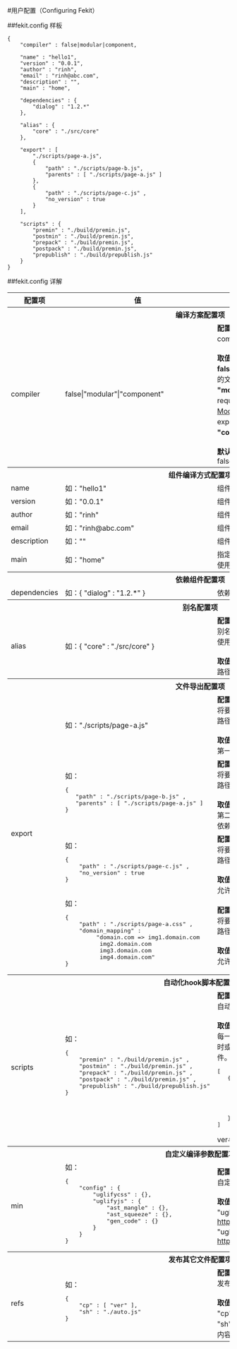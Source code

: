 #用户配置（Configuring Fekit）

##fekit.config 样板

    {
        "compiler" : false|modular|component,

        "name" : "hello1",
        "version" : "0.0.1",
        "author" : "rinh",
        "email" : "rinh@abc.com",
        "description" : "",
        "main" : "home", 

        "dependencies" : {
            "dialog" : "1.2.*"    
        }, 

        "alias" : {
            "core" : "./src/core"
        },

        "export" : [
            "./scripts/page-a.js",   
            { 
                "path" : "./scripts/page-b.js",
                "parents" : [ "./scripts/page-a.js" ]
            }, 
            {
                "path" : "./scripts/page-c.js" , 
                "no_version" : true
            }
        ],

        "scripts" : {
            "premin" : "./build/premin.js",
            "postmin" : "./build/premin.js",
            "prepack" : "./build/premin.js",
            "postpack" : "./build/premin.js", 
            "prepublish" : "./build/prepublish.js"
        }
    }

##fekit.config 详解
<table>
    <tr class="head">
      <th>配置项</th><th>值</th><th>说明</th>
    </tr>
    <tr class="light">
      <th colspan="3">编译方案配置项</th>
    </tr>
    <tr>
      <td>compiler</td><td>false|"modular"|"component"</td>
      <td>
         <b>配置项含义</b>：
            <br/>compiler，编译方案<br/><br/>
		 <b>取值</b>：
            <br/><b>false:</b> 使用普通模式编译。会将 import 和 require 引用的文件 inline 进文件中；
            <br/><b>"modular":</b> 使用模块化模式编译。会将 import 和 require 以<a href="https://github.com/amdjs/amdjs-api/wiki/AMD" target="_blank">标准AMD方案的变化(Asynchronous Module Definition)</a>进行处理, 模块内的内容将以exports或return对外提供接口；
            <br/><b>"component“:</b> 使用组件模式编译。<br/><br/>
         <b>默认值</b>：
            <br/>false
      </td>
    </tr>
    <tr class="light">
      <th colspan="3">组件编译方式配置项</th>
    </tr>
    <tr>
      <td>name</td><td>如："hello1"</td><td>组件名称标识符，string类型</td>
    </tr>
    <tr>
      <td>version</td><td>如："0.0.1"</td><td>组件版本号，string类型，遵循semver</td>
    </tr>
    <tr>
      <td>author</td><td>如："rinh"</td><td>组件作者名，string类型</td>
    </tr>
    <tr>
      <td>email</td><td>如："rinh@abc.com"</td><td>组件作者邮箱，string类型</td>
    </tr>
    <tr>
      <td>description</td><td>如：""</td><td>组件描述，string类型</td>
    </tr>
    <tr>
      <td>main</td><td>如："home"</td><td>指定某个文件作为包入口, 该路径以src目录为根。默认使用src/index</td>
    </tr>
    <tr class="light">
      <th colspan="3">依赖组件配置项</th>
    </tr>
    <tr>
      <td>dependencies</td><td>
         如：{ "dialog" : "1.2.*" } 
      </td>
      <td>依赖的组件</td>
    </tr>
    <tr class="light">
      <th colspan="3">别名配置项</th>
    </tr>
    <tr>
      <td>alias</td><td>
         如：{ "core" : "./src/core" } 
      </td>
      <td><b>配置项含义</b>：
            <br/>别名的配置, 该库作为编译时 @import url 和 require 使用
            <br/><br/><b>取值</b>：
            <br/>路径相对于当前fekit.config文件
      </td>
    </tr>
    <tr class="light">
      <th colspan="3">文件导出配置项</th>
    </tr>
	<tr>
      <td rowspan="4">export</td><td>
         如："./scripts/page-a.js" 
      </td>
      <td><b>配置项含义</b>：
            <br/>将要导出至 `prd` 和 `dev` 目录的文件列表。其中所有路径, 均相对于 `src` 目录
            <br/><br/><b>取值</b>：
            <br/>第一种配置方式, 直接写出要导出的文件相对路径</td>
    </tr>
    <tr>
      <td>
         如：<pre>
{ 
   "path" : "./scripts/page-b.js" ,
   "parents" : [ "./scripts/page-a.js" ]
}</pre>
      </td>
      <td><b>配置项含义</b>：
            <br/>将要导出至 `prd` 和 `dev` 目录的文件列表。其中所有路径, 均相对于 `src` 目录
            <br/><br/><b>取值</b>：
            <br/>第二种配置方式, 当要导出的文件, 在实际使用时有上级依赖, 则可以将上级依赖的文件加入`parents`节点</td>
    </tr>
    <tr>
      <td>
         如：<pre>
{
    "path" : "./scripts/page-c.js" , 
    "no_version" : true
}</pre>
      </td>
      <td><b>配置项含义</b>：
            <br/>将要导出至 `prd` 和 `dev` 目录的文件列表。其中所有路径, 均相对于 `src` 目录
            <br/><br/><b>取值</b>：
            <br/>允许某个文件不含版本号信息</td>
    </tr>
    <tr>
      <td>
         如：<pre>
{
    "path" : "./scripts/page-a.css" , 
    "domain_mapping" : 
         "domain.com => img1.domain.com
          img2.domain.com
          img3.domain.com
          img4.domain.com"
}</pre>
      </td>
      <td><b>配置项含义</b>：
            <br/>将要导出至 `prd` 和 `dev` 目录的文件列表。其中所有路径, 均相对于 `src` 目录
            <br/><br/><b>取值</b>：
            <br/>允许 css 使用 domain_mapping 功能</td>
    </tr>
    <tr class="light">
      <th colspan="3">自动化hook脚本配置项</th>
    </tr>
    <tr>
      <td>scripts</td><td>如：<pre>
{
    "premin" : "./build/premin.js" ,
    "postmin" : "./build/premin.js" ,
    "prepack" : "./build/premin.js" ,
    "postpack" : "./build/premin.js" , 
    "prepublish" : "./build/prepublish.js"
}</pre>
    </td><td><b>配置项含义</b>：<br/>自动化hook脚本。<br/><br/><b>取值</b>：<br/>
每一项均为 hook , 在 min 开始或结束后 与 pack 开始时或结束后会调用执行 指定位置的任意javascript文件。你可以使用全局变量 EXPORT_LIST，其结构为：<pre>
[ 
   { 
      url : '源文件文件的物理路径' , 
      path : '源文件相对于根目录的路径' , 
      ver : '编译后的version版本号' ,
      minpath : '编译后的相对于根目录的路径, 包含版本号'
   }  
]</pre>
ver与minpath只在postmin时才会有。
    </td>
    </tr>
    <tr class="light">
      <th colspan="3">自定义编译参数配置项</th>
    </tr>
    <tr>
      <td>min</td><td>如：<pre>
{
    "config" : {
        "uglifycss" : {}, 
        "uglifyjs" : {
            "ast_mangle" : {}, 
            "ast_squeeze" : {},
            "gen_code" : {}
        }
    }
}</pre>
    </td><td><b>配置项含义</b>：<br/>自定义编译参数<br/><br/><b>取值</b>：<br/>
    "uglifycss" : 参见：<a href="_blank">https://github.com/fmarcia/UglifyCSS</a>
	<br/>
    "uglifyjs" : 参见：<a href="_blank">https://github.com/mishoo/UglifyJS</a>
      </td>
    </tr>
    <tr class="light">
      <th colspan="3">发布其它文件配置项</th>
    </tr>
    <tr>
      <td>refs</td><td>如：<pre>
{
    "cp" : [ "ver" ],
    "sh" : "./auto.js"
}</pre>
    </td><td><b>配置项含义</b>：<br/>发布其它文件<br/><br/><b>取值</b>：<br/>
    "cp" : copy 命令 , 将 ver 目录复制到 refs 中
	<br/>
    "sh" : 自定义脚本, 当前目录为项目目录, 可以制定任意内容，全局对象可以使用path, file, cwd, refs_path</td>
    </tr>
</table>